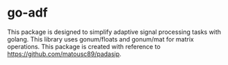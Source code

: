 # go-adf
This package is designed to simplify adaptive signal processing tasks with golang. This library uses gonum/floats and gonum/mat for matrix operations. This package is created with reference to https://github.com/matousc89/padasip.
